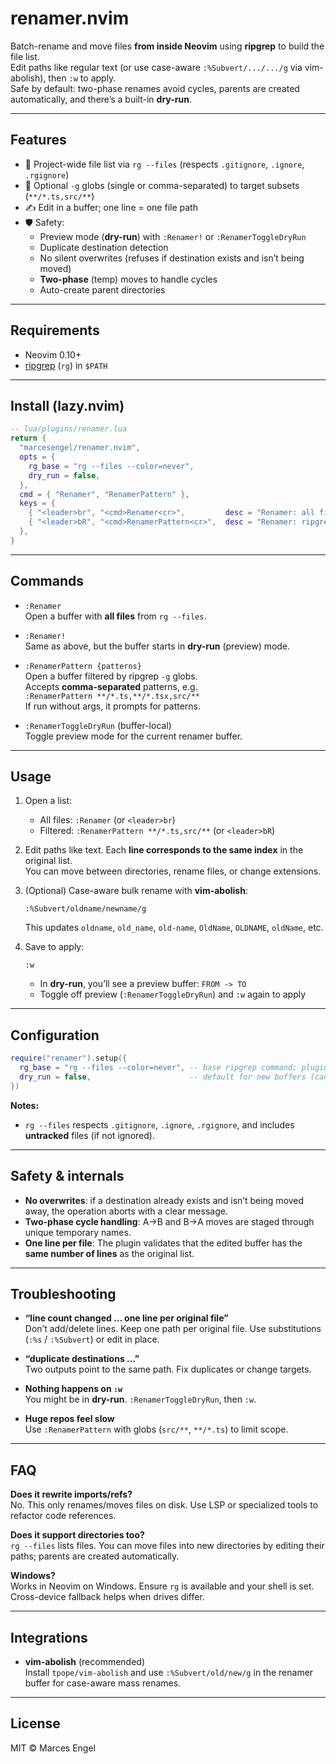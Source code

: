 # renamer.nvim

Batch-rename and move files **from inside Neovim** using **ripgrep** to build the file list.  
Edit paths like regular text (or use case-aware `:%Subvert/.../.../g` via vim-abolish), then `:w` to apply.  
Safe by default: two-phase renames avoid cycles, parents are created automatically, and there’s a built-in **dry-run**.

---

## Features

- 📁 Project-wide file list via `rg --files` (respects `.gitignore`, `.ignore`, `.rgignore`)
- 🎯 Optional `-g` globs (single or comma-separated) to target subsets (`**/*.ts,src/**`)
- ✍️ Edit in a buffer; one line = one file path
- 🛡️ Safety:
  - Preview mode (**dry-run**) with `:Renamer!` or `:RenamerToggleDryRun`
  - Duplicate destination detection
  - No silent overwrites (refuses if destination exists and isn’t being moved)
  - **Two-phase** (temp) moves to handle cycles
  - Auto-create parent directories

---

## Requirements

- Neovim 0.10+
- [ripgrep](https://github.com/BurntSushi/ripgrep) (`rg`) in `$PATH`

---

## Install (lazy.nvim)

```lua
-- lua/plugins/renamer.lua
return {
  "marcesengel/renamer.nvim",
  opts = {
    rg_base = "rg --files --color=never",
    dry_run = false,
  },
  cmd = { "Renamer", "RenamerPattern" },
  keys = {
    { "<leader>br", "<cmd>Renamer<cr>",         desc = "Renamer: all files via ripgrep" },
    { "<leader>bR", "<cmd>RenamerPattern<cr>",  desc = "Renamer: ripgrep -g pattern(s)" },
  },
}
```

---

## Commands

- `:Renamer`  
  Open a buffer with **all files** from `rg --files`.

- `:Renamer!`  
  Same as above, but the buffer starts in **dry-run** (preview) mode.

- `:RenamerPattern {patterns}`  
  Open a buffer filtered by ripgrep `-g` globs.  
  Accepts **comma-separated** patterns, e.g.  
  `:RenamerPattern **/*.ts,**/*.tsx,src/**`  
  If run without args, it prompts for patterns.

- `:RenamerToggleDryRun` (buffer-local)  
  Toggle preview mode for the current renamer buffer.

---

## Usage

1) Open a list:
   - All files: `:Renamer` (or `<leader>br`)  
   - Filtered: `:RenamerPattern **/*.ts,src/**` (or `<leader>bR`)

2) Edit paths like text. Each **line corresponds to the same index** in the original list.  
   You can move between directories, rename files, or change extensions.

3) (Optional) Case-aware bulk rename with **vim-abolish**:
   ```vim
   :%Subvert/oldname/newname/g
   ```
   This updates `oldname`, `old_name`, `old-name`, `OldName`, `OLDNAME`, `oldName`, etc.

4) Save to apply:
   ```vim
   :w
   ```
   - In **dry-run**, you’ll see a preview buffer: `FROM -> TO`
   - Toggle off preview (`:RenamerToggleDryRun`) and `:w` again to apply

---

## Configuration

```lua
require("renamer").setup({
  rg_base = "rg --files --color=never", -- base ripgrep command; plugin appends -g per pattern
  dry_run = false,                      -- default for new buffers (can toggle in-buffer)
})
```

**Notes:**
- `rg --files` respects `.gitignore`, `.ignore`, `.rgignore`, and includes **untracked** files (if not ignored).

---

## Safety & internals

- **No overwrites**: if a destination already exists and isn’t being moved away, the operation aborts with a clear message.
- **Two-phase cycle handling**: A→B and B→A moves are staged through unique temporary names.
- **One line per file**: The plugin validates that the edited buffer has the **same number of lines** as the original list.

---

## Troubleshooting

- **“line count changed … one line per original file”**  
  Don’t add/delete lines. Keep one path per original file. Use substitutions (`:%s` / `:%Subvert`) or edit in place.

- **“duplicate destinations …”**  
  Two outputs point to the same path. Fix duplicates or change targets.

- **Nothing happens on `:w`**  
  You might be in **dry-run**. `:RenamerToggleDryRun`, then `:w`.

- **Huge repos feel slow**  
  Use `:RenamerPattern` with globs (`src/**`, `**/*.ts`) to limit scope.

---

## FAQ

**Does it rewrite imports/refs?**  
No. This only renames/moves files on disk. Use LSP or specialized tools to refactor code references.

**Does it support directories too?**  
`rg --files` lists files. You can move files into new directories by editing their paths; parents are created automatically.

**Windows?**  
Works in Neovim on Windows. Ensure `rg` is available and your shell is set. Cross-device fallback helps when drives differ.

---

## Integrations

- **vim-abolish** (recommended)  
  Install `tpope/vim-abolish` and use `:%Subvert/old/new/g` in the renamer buffer for case-aware mass renames.

---

## License

MIT © Marces Engel

